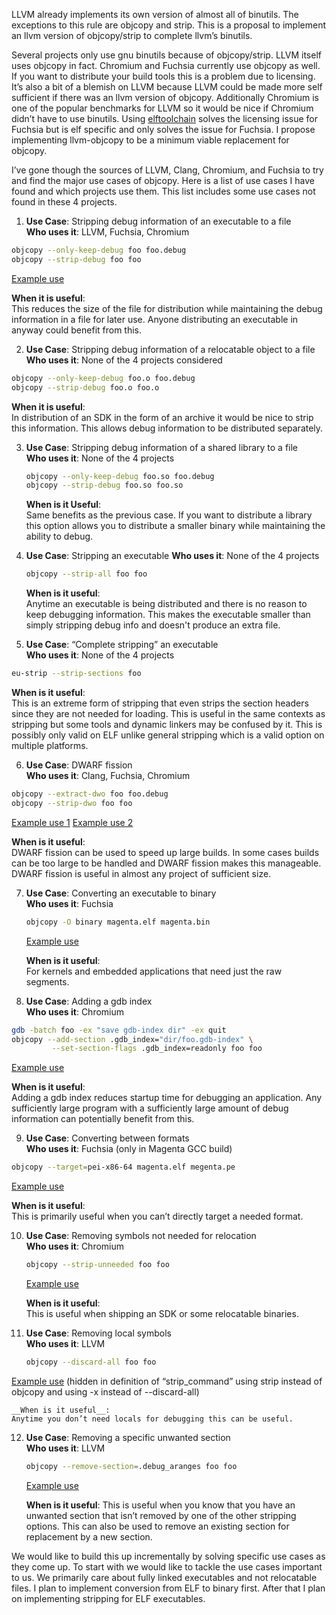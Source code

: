 LLVM already implements its own version of almost all of binutils. The
exceptions to this rule are objcopy and strip. This is a proposal to implement
an llvm version of objcopy/strip to complete llvm’s binutils.

Several projects only use gnu binutils because of objcopy/strip. LLVM itself
uses objcopy in fact. Chromium and Fuchsia currently use objcopy as well. If you
want to distribute your build tools this is a problem due to licensing. It’s
also a bit of a blemish on LLVM because LLVM could be made more self sufficient
if there was an llvm version of objcopy. Additionally Chromium is one of the
popular benchmarks for LLVM so it would be nice if Chromium didn’t have to use
binutils. Using
[elftoolchain](https://sourceforge.net/p/elftoolchain/wiki/Home/)
solves the licensing issue for Fuchsia but is elf specific and only solves the
issue for Fuchsia. I propose implementing llvm-objcopy to be a minimum viable
replacement for objcopy.

I’ve gone though the sources of LLVM, Clang, Chromium, and Fuchsia to try and
find the major use cases of objcopy. Here is a list of use cases I have found
and which projects use them. This list includes some use cases not found in
these 4 projects.

1. __Use Case__: Stripping debug information of an executable to a file  
   __Who uses it__: LLVM, Fuchsia, Chromium

  ```sh
  objcopy --only-keep-debug foo foo.debug
  objcopy --strip-debug foo foo
  ```
  [Example use](https://github.com/llvm-mirror/llvm/blob/cd789d8cfe12aa374e66eafc748f4fc06e149ca7/cmake/modules/AddLLVM.cmake)

  __When it is useful__:  
  This reduces the size of the file for distribution while maintaining the debug
  information in a file for later use. Anyone distributing an executable in
  anyway could benefit from this.

2. __Use Case__: Stripping debug information of a relocatable object to a file  
   __Who uses it__: None of the 4 projects considered

  ```sh
  objcopy --only-keep-debug foo.o foo.debug
  objcopy --strip-debug foo.o foo.o
  ```

  __When it is useful__:  
  In distribution of an SDK in the form of an archive it would be nice to strip
  this information. This allows debug information to be distributed separately.

3. __Use Case__: Stripping debug information of a shared library to a file  
   __Who uses it__: None of the 4 projects

   ```sh
   objcopy --only-keep-debug foo.so foo.debug
   objcopy --strip-debug foo.so foo.so
   ```

   __When is it Useful__:  
   Same benefits as the previous case. If you want to distribute a library this
   option allows you to distribute a smaller binary while maintaining the ability
   to debug.

4. __Use Case__:		Stripping an executable
   __Who uses it__:		None of the 4 projects

   ```sh
   objcopy --strip-all foo foo
   ```

   __When is it useful__:  
   Anytime an executable is being distributed and there is no reason to keep
   debugging information. This makes the executable smaller than simply
   stripping debug info and doesn't produce an extra file.

5. __Use Case__: “Complete stripping” an executable  
   __Who uses it__: None of the 4 projects

  ```sh
  eu-strip --strip-sections foo
  ```

  __When is it useful__:  
  This is an extreme form of stripping that even strips the section headers
  since they are not needed for loading. This is useful in the same contexts as
  stripping but some tools and dynamic linkers may be confused by it. This is
  possibly only valid on ELF unlike general stripping which is a valid option on
  multiple platforms.

6. __Use Case__: DWARF fission  
   __Who uses it__: Clang, Fuchsia, Chromium

  ```sh
  objcopy --extract-dwo foo foo.debug
  objcopy --strip-dwo foo foo
  ```

  [Example use 1](https://github.com/llvm-mirror/clang/blob/3efd04e48004628cfaffead00ecb1c206b0b6cb2/lib/Driver/ToolChains/CommonArgs.cpp)
  [Example use 2](https://github.com/llvm-mirror/clang/blob/a0badfbffbee71c2c757d580fc852d2124dadc5a/test/Driver/split-debug.s)

  __When is it useful__:  
  DWARF fission can be used to speed up large builds. In some cases builds can
  be too large to be handled and DWARF fission makes this manageable. DWARF
  fission is useful in almost any project of sufficient size.

7. __Use Case__: Converting an executable to binary  
   __Who uses it__: Fuchsia

   ```sh
   objcopy -O binary magenta.elf magenta.bin
   ```

   [Example use](https://fuchsia.googlesource.com/magenta/+/master/make/build.mk#20)

   __When is it useful__:  
   For kernels and embedded applications that need just the raw segments.

8. __Use Case__: Adding a gdb index  
   __Who uses it__: Chromium

  ```sh
  gdb -batch foo -ex "save gdb-index dir" -ex quit
  objcopy --add-section .gdb_index="dir/foo.gdb-index" \
           --set-section-flags .gdb_index=readonly foo foo
  ```

  [Example use](https://cs.chromium.org/chromium/src/build/gdb-add-index?type=cs&q=objcopy&l=71)

  __When is it useful__:  
  Adding a gdb index reduces startup time for debugging an application. Any
  sufficiently large program with a sufficiently large amount of debug
  information can potentially benefit from this.

9. __Use Case__: Converting between formats  
   __Who uses it__: Fuchsia (only in Magenta GCC build)

  ```sh
  objcopy --target=pei-x86-64 magenta.elf megenta.pe
  ```

  [Example use](https://fuchsia.googlesource.com/magenta/+/master/bootloader/build.mk#97)

  __When is it useful__:  
  This is primarily useful when you can’t directly target a needed format.

10. __Use Case__: Removing symbols not needed for relocation  
    __Who uses it__: Chromium

    ```sh
    objcopy --strip-unneeded foo foo
    ```

    [Example use](https://cs.chromium.org/chromium/src/third_party/libevdev/src/common.mk?type=cs&q=objcopy&l=397)

    __When is it useful__:  
    This is useful when shipping an SDK or some relocatable binaries.

11. __Use Case__: Removing local symbols  
    __Who uses it__: LLVM

    ```sh
    objcopy --discard-all foo foo
    ```

   [Example use](https://github.com/llvm-mirror/llvm/blob/cd789d8cfe12aa374e66eafc748f4fc06e149ca7/cmake/modules/AddLLVM.cmake)
   (hidden in definition of “strip_command” using strip instead of objcopy and
    using -x instead of --discard-all)

    __When is it useful__:  
    Anytime you don’t need locals for debugging this can be useful.

12. __Use Case__: Removing a specific unwanted section  
    __Who uses it__: LLVM

      ```sh
      objcopy --remove-section=.debug_aranges foo foo
      ```

    [Example use](https://github.com/llvm-mirror/llvm/blob/93e6e5414ded14bcbb233baaaa5567132fee9a0c/test/DebugInfo/Inputs/fission-ranges.cc)

    __When is it useful__:
    This is useful when you know that you have an unwanted section that isn’t
    removed by one of the other stripping options. This can also be used to
    remove an existing section for replacement by a new section.

We would like to build this up incrementally by solving specific use cases
as they come up. To start with we would like to tackle the use cases
important to us. We primarily care about fully linked executables and not
relocatable files. I plan to implement conversion from ELF to binary first.
After that I plan on implementing stripping for ELF executables.
